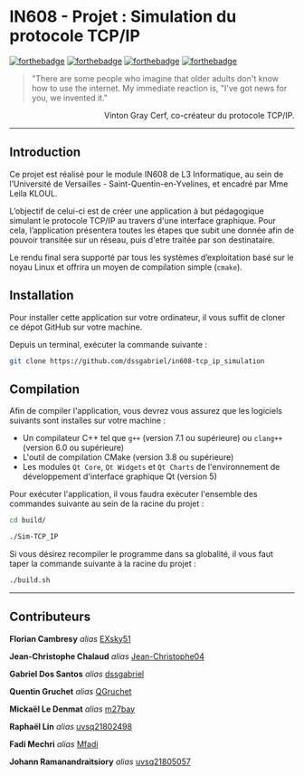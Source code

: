 # IN608 - Projet : Simulation du protocole TCP/IP

[![forthebadge](https://forthebadge.com/images/badges/made-with-c-plus-plus.svg)](http://forthebadge.com) [![forthebadge](https://forthebadge.com/images/badges/powered-by-qt.svg)](http://forthebadge.com) [![forthebadge](https://forthebadge.com/images/badges/not-a-bug-a-feature.svg)](http://forthebadge.com) [![forthebadge](https://forthebadge.com/images/badges/powered-by-black-magic.svg)](http://forthebadge.com)

> "There are some people who imagine that older adults don't know how to use the internet. My immediate reaction is, "I've got news for you, we invented it."

<p align="right">
  Vinton Gray Cerf, co-créateur du protocole TCP/IP.
</p>

--------
## Introduction
Ce projet est réalisé pour le module IN608 de L3 Informatique, au sein de l’Université de Versailles - Saint-Quentin-en-Yvelines, et encadré par Mme Leila KLOUL.

L’objectif de celui-ci est de créer une application à but pédagogique simulant le protocole TCP/IP au travers d'une interface graphique.
Pour cela, l’application présentera toutes les étapes que subit une donnée afin de pouvoir transitée sur un réseau, puis d'etre traitée par son destinataire.

Le rendu final sera supporté par tous les systèmes d’exploitation basé sur le noyau Linux et offrira un moyen de compilation simple (`cmake`).

## Installation
Pour installer cette application sur votre ordinateur, il vous suffit de cloner ce dépot GitHub sur votre machine.

Depuis un terminal, exécuter la commande suivante :
```sh
git clone https://github.com/dssgabriel/in608-tcp_ip_simulation
```

## Compilation

Afin de compiler l'application, vous devrez vous assurez que les logiciels suivants sont installes sur votre machine :
- Un compilateur C++ tel que `g++` (version 7.1 ou supérieure) ou `clang++` (version 6.0 ou supérieure)
- L'outil de compilation CMake (version 3.8 ou supérieure)
- Les modules `Qt Core`, `Qt Widgets` et `Qt Charts` de l'environnement de développement d'interface graphique Qt (version 5)

Pour exécuter l'application, il vous faudra exécuter l'ensemble des commandes suivante au sein de la racine du projet :
```sh
cd build/

./Sim-TCP_IP
```

Si vous désirez recompiler le programme dans sa globalité, il vous faut taper la commande suivante à la racine du projet :
```sh
./build.sh
 ```

-------

## Contributeurs

**Florian Cambresy** _alias_ [EXsky51](https://github.com/EXsky51)

**Jean-Christophe Chalaud** _alias_ [Jean-Christophe04](https://github.com/Jean-Christophe04)

**Gabriel Dos Santos** _alias_ [dssgabriel](https://github.com/dssgabriel)

**Quentin Gruchet** _alias_ [QGruchet](https://github.com/QGruchet)

**Mickaël Le Denmat** _alias_ [m27bay](https://github.com/m27bay) 

**Raphaël Lin** _alias_ [uvsq21802498](https://github.com/uvsq21802498)

**Fadi Mechri** _alias_ [Mfadi](https://github.com/uvsq21603504)

**Johann Ramanandraitsiory** _alias_ [uvsq21805057](https://github.com/uvsq21805057)
